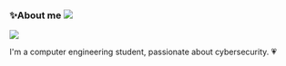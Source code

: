 ### ✨About me <img src="http://www.styledollz.com/dollz/bonitas/bonangel12.gif"/>
<img src="https://user-images.githubusercontent.com/5679180/79618120-0daffb80-80be-11ea-819e-d2b0fa904d07.gif"/>

I'm a computer engineering student, passionate about cybersecurity.
💗

<!--
**vayalul/vayalul** is a ✨ _special_ ✨ repository because its `README.md` (this file) appears on your GitHub profile.

Here are some ideas to get you started:

- 🔭 I’m currently working on ...
- 🌱 I’m currently learning ...
- 👯 I’m looking to collaborate on ...
- 🤔 I’m looking for help with ...
- 💬 Ask me about ...
- 📫 How to reach me: ...
- 😄 Pronouns: ...
- ⚡ Fun fact: ...
-->
